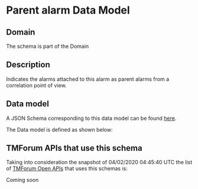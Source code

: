 # Parent alarm Data Model

## Domain

The  schema is part of the  Domain

## Description

Indicates the alarms attached to this alarm as parent alarms from a correlation point of view. 

## Data model

A JSON Schema corresponding to this data model can be found
[here](https://github.com/tmforum-rand/schemas/blob/candidates/Resource/ParentAlarm.schema.json).

The Data model is defined as shown below:




## TMForum APIs that use this schema

Taking into consideration the snapshot of 04/02/2020 04:45:40 UTC the list of [TMForum Open APIs](https://www.tmforum.org/open-apis/) that uses this schemas is:

Coming soon